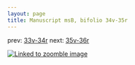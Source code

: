 ```yaml
---
layout: page
title: Manuscript msB, bifolio 34v-35r
---
```


prev: [33v-34r](../33v-34r/) next: [35v-36r](../35v-36r/)



[![Linked to zoomble image](http://www.homermultitext.org/iipsrv?IIIF=/project/homer/pyramidal/deepzoom/hmt/vbbifolio/v1/vb_34v_35r.tif/full/2000,/0/default.jpg)](http://www.homermultitext.org/ict2/?urn=urn:cite2:hmt:vbbifolio.v1:vb_34v_35r)

